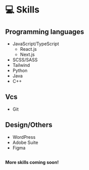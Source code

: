 # 💻 Skills

## Programming languages

- JavaScript/TypeScript
  - React.js
  - Next.js
- SCSS/SASS
- Tailwind
- Python
- Java
- C++

## Vcs

- Git

## Design/Others

- WordPress
- Adobe Suite
- Figma

##

#### More skills coming soon!
